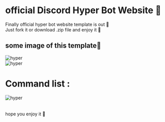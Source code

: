 # official Discord Hyper Bot Website 🤖

Finally official hyper bot website template is out 🎉</br>
Just fork it or download .zip file and enjoy it 🤩</br>
## some image of this template📸</br>
![hyper](https://cdn.discordapp.com/attachments/891787647981322250/899986010677575711/unknown.png)</br>
![hyper](https://cdn.discordapp.com/attachments/891787647981322250/899986023600254986/unknown.png)</br>
# Command list :</br>
![hyper](https://cdn.discordapp.com/attachments/891787647981322250/899986003828293672/unknown.png)</br></br></br>
hope you enjoy it 💓

